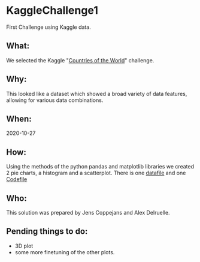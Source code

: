 # KaggleChallenge1
First Challenge using Kaggle data.

## What:
We selected the Kaggle "[Countries of the World](https://www.kaggle.com/fernandol/countries-of-the-world)" challenge.

## Why:
This looked like a dataset which showed a broad variety of data features, allowing for various data combinations.

## When:
2020-10-27

## How:
Using the methods of the python pandas and matplotlib libraries we created 2 pie charts, a histogram and a scatterplot.
There is one [datafile](https://github.com/AlexDelr/KaggleChallenge1/blob/main/countries%20of%20the%20world.csv) and one [Codefile](https://github.com/AlexDelr/KaggleChallenge1/blob/main/CountrisOfTheWorld.ipynb)

## Who:
This solution was prepared by Jens Coppejans and Alex Delruelle.


## Pending things to do:
- 3D plot
- some more finetuning of the other plots.
